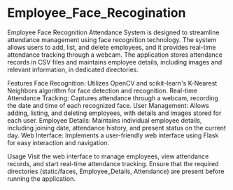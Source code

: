 # Employee_Face_Recogination


 Employee Face Recognition Attendance System is designed to streamline attendance management using face recognition technology. The system allows users to add, list, and delete employees, and it provides real-time attendance tracking through a webcam. The application stores attendance records in CSV files and maintains employee details, including images and relevant information, in dedicated directories.

Features
Face Recognition: Utilizes OpenCV and scikit-learn's K-Nearest Neighbors algorithm for face detection and recognition.
Real-time Attendance Tracking: Captures attendance through a webcam, recording the date and time of each recognized face.
User Management: Allows adding, listing, and deleting employees, with details and images stored for each user.
Employee Details: Maintains individual employee details, including joining date, attendance history, and present status on the current day.
Web Interface: Implements a user-friendly web interface using Flask for easy interaction and navigation.

Usage
Visit the web interface to manage employees, view attendance records, and start real-time attendance tracking.
Ensure that the required directories (static/faces, Employee_Details, Attendance) are present before running the application.

